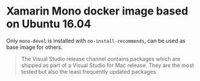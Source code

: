 # Xamarin Mono docker image based on Ubuntu 16.04

Only `mono-devel` is installed with `no-install-recommends`, can be used as base image for others.

> The Visual Studio release channel contains packages which are shipped as part of a Visual Studio for Mac release. They are the most tested but also the least frequently updated packages.
